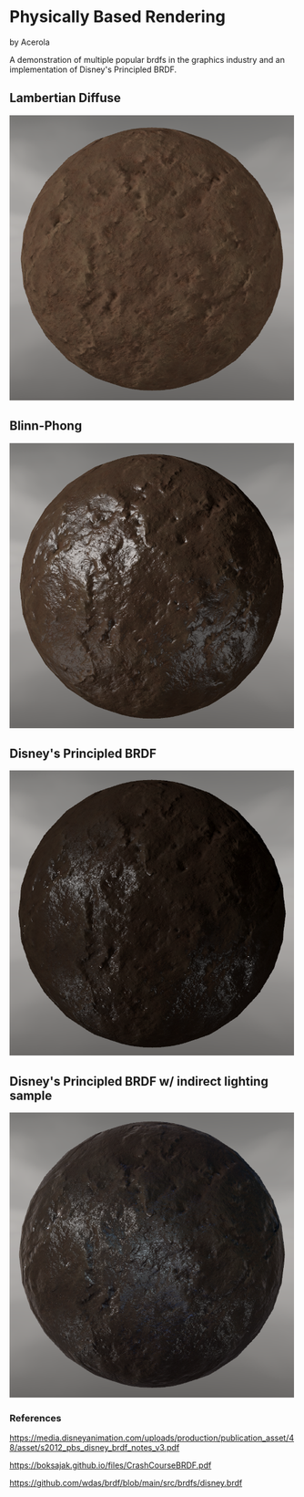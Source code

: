 # Physically Based Rendering

by Acerola

A demonstration of multiple popular brdfs in the graphics industry and an implementation of Disney's Principled BRDF.

## Lambertian Diffuse

![lambert](/Examples/lambertian.png)

## Blinn-Phong


![lambert](/Examples/blinn%20phong.png)

## Disney's Principled BRDF


![lambert](/Examples/disney.png)

## Disney's Principled BRDF w/ indirect lighting sample

![lambert](/Examples/disneyindirect.png)

### References

https://media.disneyanimation.com/uploads/production/publication_asset/48/asset/s2012_pbs_disney_brdf_notes_v3.pdf

https://boksajak.github.io/files/CrashCourseBRDF.pdf

https://github.com/wdas/brdf/blob/main/src/brdfs/disney.brdf